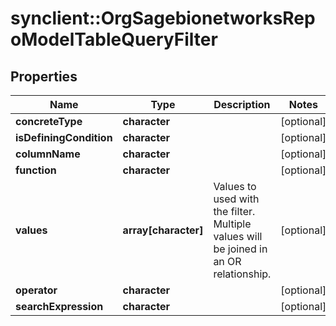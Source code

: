 # synclient::OrgSagebionetworksRepoModelTableQueryFilter


## Properties
Name | Type | Description | Notes
------------ | ------------- | ------------- | -------------
**concreteType** | **character** |  | [optional] 
**isDefiningCondition** | **character** |  | [optional] 
**columnName** | **character** |  | [optional] 
**function** | **character** |  | [optional] 
**values** | **array[character]** | Values to used with the filter. Multiple values will be joined in an OR relationship. | [optional] 
**operator** | **character** |  | [optional] 
**searchExpression** | **character** |  | [optional] 


